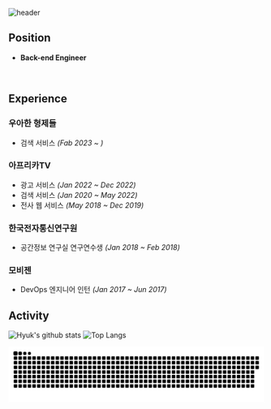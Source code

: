 
![header](https://capsule-render.vercel.app/api?type=rounded&color=gradient&text=Jinhyuk%20Park&height=150&fontSize=100&fontColor=#FFFFFF)

<!-- 
type : wave, egg, shark, slice, rect, soft, rounded, sylinder, waving, transparent
text : %20 띄어쓰기
--> 

## Position
- **Back-end Engineer**

<br/>

## Experience
### 우아한 형제들
- 검색 서비스 *(Fab 2023 ~ )*

### 아프리카TV
- 광고 서비스 *(Jan 2022 ~ Dec 2022)*
- 검색 서비스 *(Jan 2020 ~ May 2022)*
- 전사 웹 서비스 *(May 2018 ~ Dec 2019)*

### 한국전자통신연구원
- 공간정보 연구실 연구연수생 *(Jan 2018 ~ Feb 2018)*

### 모비젠
- DevOps 엔지니어 인턴 *(Jan 2017 ~ Jun 2017)*

## Activity
![Hyuk's github stats](https://github-readme-stats.vercel.app/api?username=JinHyukParkk&show_icons=true&theme=merko)
![Top Langs](https://github-readme-stats.vercel.app/api/top-langs/?username=JinHyukParkk&layout=compact&theme=merko)

<a href=#><img src="contributions.svg"></a>
